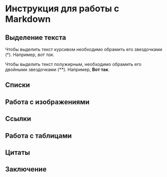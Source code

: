 
# Инструкция для работы с Markdown

## Выделение текста

Чтобы выделить текст курсивом необходимо обрамить его звездочками (*). Например, *вот так*.

Чтобы выделить текст полужирным, необходимо обрамить его двойными звездочками (**). Например, **Вот так**.
## Списки

## Работа с изображениями

## Ссылки

## Работа с таблицами

## Цитаты

## Заключение
